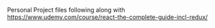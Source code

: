 Personal Project files following along with https://www.udemy.com/course/react-the-complete-guide-incl-redux/